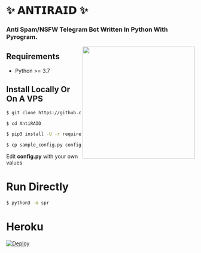 # ✨ 𝗔𝗡𝗧𝗜𝗥𝗔𝗜𝗗 ✨
### Anti Spam/NSFW Telegram Bot Written In Python With Pyrogram.


<img src="(https://telegra.ph/file/2b71b750d6d2d10b56bf1.jpg)" width="300" align="right">


## Requirements

- Python >= 3.7


## Install Locally Or On A VPS

```sh
$ git clone https://github.com/HNYROBO/AntiRAID

$ cd AntiRAID

$ pip3 install -U -r requirements.txt

$ cp sample_config.py config.py
```
Edit **config.py** with your own values

# Run Directly
```sh
$ python3 -m spr
```

# Heroku

[![Deploy](https://www.herokucdn.com/deploy/button.svg)](https://heroku.com/deploy?template=https://github.com/HNYROBO/AntiRAID)
